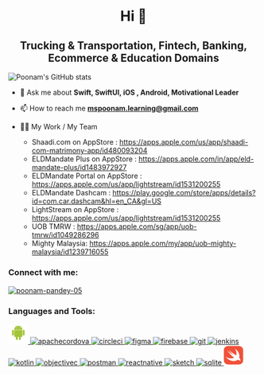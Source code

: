 <h1 align="center">Hi 👋 </h2>
<h2 align="center"> Trucking & Transportation, Fintech, Banking, Ecommerce & Education Domains</h2>

![Poonam's GitHub stats](https://github-readme-stats.vercel.app/api?username=mspoonam&show_icons=true&theme=radical)

- 💬 Ask me about **Swift, SwiftUI, iOS , Android, Motivational Leader**

- 📫 How to reach me **mspoonam.learning@gmail.com**

- 👩‍💻 My Work / My Team 
  - Shaadi.com on AppStore : https://apps.apple.com/us/app/shaadi-com-matrimony-app/id480093204
  - ELDMandate Plus on AppStore : https://apps.apple.com/in/app/eld-mandate-plus/id1483972927
  - ELDMandate Portal on AppStore : https://apps.apple.com/us/app/lightstream/id1531200255
  - ELDMandate Dashcam : https://play.google.com/store/apps/details?id=com.car.dashcam&hl=en_CA&gl=US
  - LightStream on AppStore : https://apps.apple.com/us/app/lightstream/id1531200255
  - UOB TMRW : https://apps.apple.com/sg/app/uob-tmrw/id1049286296
  - Mighty Malaysia: https://apps.apple.com/my/app/uob-mighty-malaysia/id1239716055


<h3 align="left">Connect with me:</h3>
<p align="left">
<a href="https://linkedin.com/in/poonam-pandey-05" target="blank"><img align="center" src="https://raw.githubusercontent.com/rahuldkjain/github-profile-readme-generator/master/src/images/icons/Social/linked-in-alt.svg" alt="poonam-pandey-05" height="30" width="40" /></a>
</p>

<h3 align="left">Languages and Tools:</h3>
<p align="left"> <a href="https://developer.android.com" target="_blank" rel="noreferrer"> <img src="https://raw.githubusercontent.com/devicons/devicon/master/icons/android/android-original-wordmark.svg" alt="android" width="40" height="40"/> </a> <a href="https://cordova.apache.org/" target="_blank" rel="noreferrer"> <img src="https://www.vectorlogo.zone/logos/apache_cordova/apache_cordova-icon.svg" alt="apachecordova" width="40" height="40"/> </a> <a href="https://circleci.com" target="_blank" rel="noreferrer"> <img src="https://www.vectorlogo.zone/logos/circleci/circleci-icon.svg" alt="circleci" width="40" height="40"/> </a> <a href="https://www.figma.com/" target="_blank" rel="noreferrer"> <img src="https://www.vectorlogo.zone/logos/figma/figma-icon.svg" alt="figma" width="40" height="40"/> </a> <a href="https://firebase.google.com/" target="_blank" rel="noreferrer"> <img src="https://www.vectorlogo.zone/logos/firebase/firebase-icon.svg" alt="firebase" width="40" height="40"/> </a> <a href="https://git-scm.com/" target="_blank" rel="noreferrer"> <img src="https://www.vectorlogo.zone/logos/git-scm/git-scm-icon.svg" alt="git" width="40" height="40"/> </a> <a href="https://www.jenkins.io" target="_blank" rel="noreferrer"> <img src="https://www.vectorlogo.zone/logos/jenkins/jenkins-icon.svg" alt="jenkins" width="40" height="40"/> </a> <a href="https://kotlinlang.org" target="_blank" rel="noreferrer"> <img src="https://www.vectorlogo.zone/logos/kotlinlang/kotlinlang-icon.svg" alt="kotlin" width="40" height="40"/> </a> <a href="https://developer.apple.com/library/archive/documentation/Cocoa/Conceptual/ProgrammingWithObjectiveC/Introduction/Introduction.html" target="_blank" rel="noreferrer"> <img src="https://www.vectorlogo.zone/logos/apple_objectivec/apple_objectivec-icon.svg" alt="objectivec" width="40" height="40"/> </a> <a href="https://postman.com" target="_blank" rel="noreferrer"> <img src="https://www.vectorlogo.zone/logos/getpostman/getpostman-icon.svg" alt="postman" width="40" height="40"/> </a> <a href="https://reactnative.dev/" target="_blank" rel="noreferrer"> <img src="https://reactnative.dev/img/header_logo.svg" alt="reactnative" width="40" height="40"/> </a> <a href="https://www.sketch.com/" target="_blank" rel="noreferrer"> <img src="https://www.vectorlogo.zone/logos/sketchapp/sketchapp-icon.svg" alt="sketch" width="40" height="40"/> </a> <a href="https://www.sqlite.org/" target="_blank" rel="noreferrer"> <img src="https://www.vectorlogo.zone/logos/sqlite/sqlite-icon.svg" alt="sqlite" width="40" height="40"/> </a> <a href="https://developer.apple.com/swift/" target="_blank" rel="noreferrer"> <img src="https://raw.githubusercontent.com/devicons/devicon/master/icons/swift/swift-original.svg" alt="swift" width="40" height="40"/> </a> </p>
